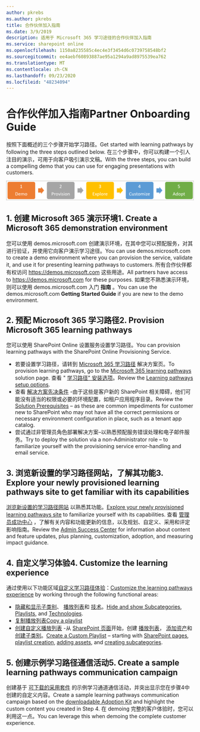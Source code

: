 ```yaml
---
author: pkrebs
ms.author: pkrebs
title: 合作伙伴加入指南
ms.date: 3/9/2019
description: 适用于 Microsoft 365 学习途径的合作伙伴加入指南
ms.service: sharepoint online
ms.openlocfilehash: 1150a8235585c4ec4e3f3454d6c0739758548bf2
ms.sourcegitcommit: ee4aebf60893887ae95a1294a9ad8975539ea762
ms.translationtype: MT
ms.contentlocale: zh-CN
ms.lasthandoff: 09/23/2020
ms.locfileid: "48234094"
---
```

# <a name="partner-onboarding-guide"></a><span data-ttu-id="4c041-103">合作伙伴加入指南</span><span class="sxs-lookup"><span data-stu-id="4c041-103">Partner Onboarding Guide</span></span>
<span data-ttu-id="4c041-104">按照下面概述的三个步骤开始学习路径。</span><span class="sxs-lookup"><span data-stu-id="4c041-104">Get started with learning pathways by following the three steps outlined below.</span></span> <span data-ttu-id="4c041-105">在三个步骤中，你可以构建一个引人注目的演示，可用于向客户吸引演示文稿。</span><span class="sxs-lookup"><span data-stu-id="4c041-105">With the three steps, you can build a compelling demo that you can use for engaging presentations with customers.</span></span> 

![cg-partner-getfam.png](media/cg-partner-getfam.png)

## <a name="1-create-a-microsoft-365-demonstration-environment"></a><span data-ttu-id="4c041-107">1. 创建 Microsoft 365 演示环境</span><span class="sxs-lookup"><span data-stu-id="4c041-107">1. Create a Microsoft 365 demonstration environment</span></span>
<span data-ttu-id="4c041-108">您可以使用 demos.microsoft.com 创建演示环境，在其中您可以预配服务，对其进行验证，并使用它向客户演示学习途径。</span><span class="sxs-lookup"><span data-stu-id="4c041-108">You can use demos.microsoft.com to create a demo environment where you can provision the service, validate it, and use it for presenting learning pathways to customers.</span></span> <span data-ttu-id="4c041-109">所有合作伙伴都有权访问 https://demos.microsoft.com 这些用途。</span><span class="sxs-lookup"><span data-stu-id="4c041-109">All partners have access to https://demos.microsoft.com for these purposes.</span></span> <span data-ttu-id="4c041-110">如果您不熟悉演示环境，则可以使用 demos.microsoft.com 入门 **指南** 。</span><span class="sxs-lookup"><span data-stu-id="4c041-110">You can use the demos.microsoft.com **Getting Started Guide** if you are new to the demo environment.</span></span>

## <a name="2-provision-microsoft-365-learning-pathways"></a><span data-ttu-id="4c041-111">2. 预配 Microsoft 365 学习路径</span><span class="sxs-lookup"><span data-stu-id="4c041-111">2. Provision Microsoft 365 learning pathways</span></span>
<span data-ttu-id="4c041-112">您可以使用 SharePoint Online 设置服务设置学习路径。</span><span class="sxs-lookup"><span data-stu-id="4c041-112">You can provision learning pathways with the SharePoint Online Provisioning Service.</span></span>
- <span data-ttu-id="4c041-113">若要设置学习路径，请转到 [Microsoft 365 学习路径](https://provisioning.sharepointpnp.com/details/3df8bd55-b872-4c9d-88e3-6b2f05344239) 解决方案页。</span><span class="sxs-lookup"><span data-stu-id="4c041-113">To provision learning pathways, go to the [Microsoft 365 learning pathways](https://provisioning.sharepointpnp.com/details/3df8bd55-b872-4c9d-88e3-6b2f05344239) solution page.</span></span> <span data-ttu-id="4c041-114">查看 " [学习路径" 安装选项](https://docs.microsoft.com/office365/customlearning/custom_setupoptions)。</span><span class="sxs-lookup"><span data-stu-id="4c041-114">Review the [Learning pathways setup options](https://docs.microsoft.com/office365/customlearning/custom_setupoptions).</span></span> 
- <span data-ttu-id="4c041-115">查看 [解决方案先决条件](https://docs.microsoft.com/office365/customlearning/custom_provision) -由于这些是客户新的 SharePoint 相关障碍，他们可能没有适当的权限或必要的环境配置，如租户应用程序目录。</span><span class="sxs-lookup"><span data-stu-id="4c041-115">Review the [Solution Prerequisites](https://docs.microsoft.com/office365/customlearning/custom_provision) – as these are common impediments for customer new to SharePoint who may not have all the correct permissions or necessary environment configuration in place, such as a tenant app catalog.</span></span>
- <span data-ttu-id="4c041-116">尝试通过非管理员角色部署解决方案–以熟悉预配服务错误处理和电子邮件服务。</span><span class="sxs-lookup"><span data-stu-id="4c041-116">Try to deploy the solution via a non-Administrator role – to familiarize yourself with the provisioning service error-handling and email service.</span></span>

## <a name="3-explore-your-newly-provisioned-learning-pathways-site-to-get-familiar-with-its-capabilities"></a><span data-ttu-id="4c041-117">3. 浏览新设置的学习路径网站，了解其功能</span><span class="sxs-lookup"><span data-stu-id="4c041-117">3. Explore your newly provisioned learning pathways site to get familiar with its capabilities</span></span>
<span data-ttu-id="4c041-118">[浏览新设置的学习路径网站](https://docs.microsoft.com/office365/customlearning/custom_exploresite) 以熟悉其功能。</span><span class="sxs-lookup"><span data-stu-id="4c041-118">[Explore your newly provisioned learning pathways site](https://docs.microsoft.com/office365/customlearning/custom_exploresite) to familiarize yourself with its capabilities.</span></span> <span data-ttu-id="4c041-119">查看 [管理员成功中心](https://docs.microsoft.com/office365/customlearning/custom_successcenter) ，了解有关内容和功能更新的信息，以及规划、自定义、采用和评定影响指南。</span><span class="sxs-lookup"><span data-stu-id="4c041-119">Review the [Admin Success Center](https://docs.microsoft.com/office365/customlearning/custom_successcenter) for information about content and feature updates, plus planning, customization, adoption, and measuring impact guidance.</span></span>

## <a name="4-customize-the-learning-experience"></a><span data-ttu-id="4c041-120">4. 自定义学习体验</span><span class="sxs-lookup"><span data-stu-id="4c041-120">4. Customize the learning experience</span></span>
<span data-ttu-id="4c041-121">通过使用以下功能区域[自定义学习路径体验](https://docs.microsoft.com/office365/customlearning/custom_overview)：</span><span class="sxs-lookup"><span data-stu-id="4c041-121">[Customize the learning pathways experience](https://docs.microsoft.com/office365/customlearning/custom_overview) by working through the following functional areas:</span></span>
- <span data-ttu-id="4c041-122">[隐藏和显示子类别](https://docs.microsoft.com/office365/customlearning/custom_hideshowsub)、 [播放列表](https://docs.microsoft.com/office365/customlearning/custom_hideshowplaylists)和 [技术](https://docs.microsoft.com/office365/customlearning/custom_hideshowtech)。</span><span class="sxs-lookup"><span data-stu-id="4c041-122">[Hide and show Subcategories](https://docs.microsoft.com/office365/customlearning/custom_hideshowsub), [Playlists](https://docs.microsoft.com/office365/customlearning/custom_hideshowplaylists), and [Technologies](https://docs.microsoft.com/office365/customlearning/custom_hideshowtech).</span></span>
- [<span data-ttu-id="4c041-123">复制播放列表</span><span class="sxs-lookup"><span data-stu-id="4c041-123">Copy a playlist</span></span>](https://docs.microsoft.com/office365/customlearning/custom_copyplaylist)
- <span data-ttu-id="4c041-124">[创建自定义播放列表](https://docs.microsoft.com/office365/customlearning/custom_createnewplaylist) -从 [SharePoint 页面](https://docs.microsoft.com/office365/customlearning/custom_createnewpage)开始，创建 [播放列表](https://docs.microsoft.com/office365/customlearning/custom_createnewplaylist)， [添加资产](https://docs.microsoft.com/office365/customlearning/custom_addassets)和 [创建子类别](https://docs.microsoft.com/office365/customlearning/custom_createnewcat)。</span><span class="sxs-lookup"><span data-stu-id="4c041-124">[Create a Custom Playlist](https://docs.microsoft.com/office365/customlearning/custom_createnewplaylist) – starting with [SharePoint pages](https://docs.microsoft.com/office365/customlearning/custom_createnewpage), [playlist creation](https://docs.microsoft.com/office365/customlearning/custom_createnewplaylist), [adding assets](https://docs.microsoft.com/office365/customlearning/custom_addassets), and [creating subcategories](https://docs.microsoft.com/office365/customlearning/custom_createnewcat).</span></span>

## <a name="5-create-a-sample-learning-pathways-communication-campaign"></a><span data-ttu-id="4c041-125">5. 创建示例学习路径通信活动</span><span class="sxs-lookup"><span data-stu-id="4c041-125">5. Create a sample learning pathways communication campaign</span></span>
<span data-ttu-id="4c041-126">创建基于 [可下载的采用套件](https://teamworktools.azurewebsites.net/m365lp/m365lpadoptionkit.zip) 的示例学习通道通信活动，并突出显示您在步骤4中创建的自定义内容。</span><span class="sxs-lookup"><span data-stu-id="4c041-126">Create a sample learning pathways communication campaign based on the [downloadable Adoption Kit](https://teamworktools.azurewebsites.net/m365lp/m365lpadoptionkit.zip) and highlight the custom content you created in Step 4.</span></span> <span data-ttu-id="4c041-127">在 demoing 完整的客户体验时，您可以利用这一点。</span><span class="sxs-lookup"><span data-stu-id="4c041-127">You can leverage this when demoing the complete customer experience.</span></span> 


